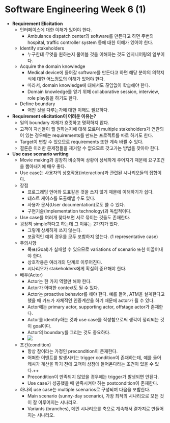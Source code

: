 # Software Engineering Week 6 (1)

* **Requirement Elicitation**
  * 인터페이스에 대한 이해가 있어야 한다.
    * Ambulance dispatch center의 software를 만든다고 하면 주변의 hospital, traffic controller system 등에 대한 이해가 있어야 한다.
  * Identify stakeholders
    * 누구한테 무엇을 원하는지 물어볼 것을 이해하는 것도 엔지니어링의 일부이다.
  * Acquire the domain knowledge
    * Medical device에 들어갈 software를 만든다고 하면 해당 분야의 의학지식에 대한 어느정도의 이해가 있어야 한다.
    * 따라서, domain knowledge에 대해서도 끊임없이 학습해야 한다.
    * Domain knowledge를 얻기 위해 collaborative session, interview, role play등을 하기도 한다.
  * Define boundary
    * 어떤 것을 다루는가에 대한 이해도 필요하다.
* **Requirement elicitation이 어려운 이유는?**
  * 일의 boundary 자체가 흐릿하고 명확하지 않다.
  * 고객이 자신들이 뭘 원하는지에 대해 모르며 multiple stakeholders가 연관되어 있는 경우에는 requirements를 만드는 프로젝트를 따로 하기도 한다.
  * Target이 변할 수 있으므로 requirements 또한 계속 바뀔 수 있다.
  * 결론은 이러한 문제점들을 제거할 수 없으므로 갖고가는 방법을 찾아야 한다.
* **Use case scenario writing**
  * Movie making과 굉장히 비슷하며 상황이 상세하게 주어지기 때문에 요구조건을 뽑아내기에 매우 좋다.
  * Use case는 사용자의 상호작용(interaction)과 관련된 시나리오들의 집합이다.
  * 장점
    * 프로그래밍 언어와 도표같은 것을 쓰지 않기 때문에 이해하기가 쉽다.
    * 테스트 케이스를 도출해낼 수도 있다.
    * 사용자 문서(User documentation)로도 쓸 수 있다.
    * 구현기술(Implementation technology)과 독립적이다.
  * Use case를 여러개 찾다보면 서로 묶이는 것들도 존재한다.
  * 굉장히 simple하다고 하는데 그 이유는 2가지가 있다.
    * 그렇게 상세하게 쓰지 않는다.
    * 포괄적인 예외 경우를 모두 포함하지 않는다. (1 representative case)
  * 주의사항
    * 목표(Goal)가 실패할 수 있으므로 variations of scenario 또한 이끌어내야 한다.
    * 상호작용은 여러개의 단계로 이루어진다.
    * 시나리오가 stakeholders에게 확실히 중요해야 한다.
  * 배우(Actor)
    * Actor는 한 가지 역할만 해야 한다.
    * Actor가 어떠한 context도 될 수 있다.
    * Actor는 proactive behavior를 해야 한다. 예를 들어, ATM을 설계한다고 했을 때 카드가 자체적인 인증계산을 하기 때문에 actor가 될 수 있다.
    * Actor에는 primary actor, supporting actor, offstage actor가 존재한다.
    * Actor를 identify하는 것과 use case를 작성함으로써 생각이 정리되는 것이 goal이다.
    * Actor의 boundary를 그리는 것도 중요하다.
    * <img src="https://user-images.githubusercontent.com/35518072/55471217-39437d80-5644-11e9-82ac-6d04ad47d8e6.PNG">
  * 조건(condition)
    * 항상 참이라는 가정인 precondition이 존재한다.
    * 어떠한 이벤트를 발생시키는 trigger condition이 존재하는데, 예를 들어 캐셔가 계산을 하기 전에 고객이 상점에 들어온다라는 조건이 있을 수 있다.++
    * Precondition이 만족되지 않았을 경우에는 trigger가 발생되면 안된다.
    * Use case가 성공했을 때 만족시켜야 하는 postcondition이 존재한다.
  * 하나의 use case는 multiple scenarios로 구성되며 다음을 포함한다.
    * Main scenario (sunny-day scenario), 가장 최적의 시나리오로 모든 것이 잘 이루어지는 시나리오.
    * Variants (branches), 메인 시나리오를 축으로 계속해서 곁가지로 만들어지는 시나리오.